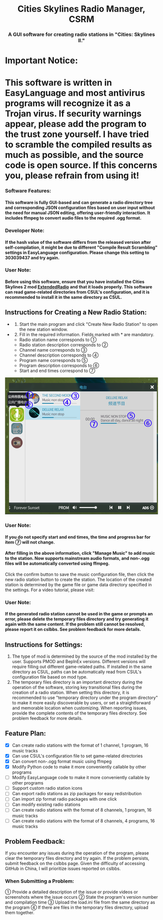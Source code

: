 
<div align="center">

# Cities Skylines Radio Manager, CSRM
### A GUI software for creating radio stations in "Cities: Skylines II."

</div>

# **Important Notice:**
# **This software is written in EasyLanguage and most antivirus programs will recognize it as a Trojan virus. If security warnings appear, please add the program to the trust zone yourself. I have tried to scramble the compiled results as much as possible, and the source code is open source. If this concerns you, please refrain from using it!**

### Software Features:
#### This software is fully GUI-based and can generate a radio directory tree and corresponding JSON configuration files based on user input without the need for manual JSON editing, offering user-friendly interaction. It includes ffmpeg to convert audio files to the required .ogg format.
### Developer Note:
#### If the hash value of the software differs from the released version after self-compilation, it might be due to different "Compile Result Scrambling" settings in EasyLanguage configuration. Please change this setting to 303039437 and try again.
### User Note:
#### Before using this software, ensure that you have installed the Cities Skylines 2 mod [ExtendedRadio](https://www.cslbbs.net/resources/extendedradio.326/) and that it loads properly. This software can read game-related directories from CSUL's configuration, and it is recommended to install it in the same directory as CSUL.
## Instructions for Creating a New Radio Station:
- 1. Start the main program and click "Create New Radio Station" to open the new station window.
- 2. Fill in the required information. Fields marked with * are mandatory.
  - Radio station name corresponds to ①
  - Radio station description corresponds to ②
  - Channel name corresponds to ③
  - Channel description corresponds to ④
  - Program name corresponds to ⑤
  - Program description corresponds to ⑥
  - Start and end times correspond to ⑦

<div align="center">
  
<img src="https://raw.githubusercontent.com/jslxxgyy/CSRM/main/docs/network.png" alt="This is an image">

</div>

### User Note:
#### If you do not specify start and end times, the time and progress bar for item ⑦ will not change.
#### After filling in the above information, click "Manage Music" to add music to the station. Now supports mainstream audio formats, and non-.ogg files will be automatically converted using ffmpeg.
Click the confirm button to save the music configuration file, then click the new radio station button to create the station. The location of the created station is determined by the game file or game data directory specified in the settings. For a video tutorial, please visit:
### User Note:
#### If the generated radio station cannot be used in the game or prompts an error, please delete the temporary files directory and try generating it again with the same content. If the problem still cannot be resolved, please report it on cslbbs. See problem feedback for more details.
## Instructions for Settings:
1. The type of mod is determined by the source of the mod installed by the user. Supports PMOD and BeplnEx versions. Different versions will require filling out different game-related paths. If installed in the same directory as CSUL, paths can be automatically read from CSUL's configuration file based on mod type.
2. The temporary files directory is an important directory during the operation of the software, storing key transitional files during the creation of a radio station. When setting this directory, it is recommended to use "temporary directory under the program directory" to make it more easily discoverable by users, or set a straightforward and memorable location when customizing. When reporting issues, provide the complete contents of the temporary files directory. See problem feedback for more details.
## Feature Plan:
- [x] Can create radio stations with the format of 1 channel, 1 program, 16 music tracks
- [x] Can use CSUL's configuration file to set game-related directories
- [x] Can convert non-.ogg format music using ffmpeg
- [x] Modify Python code to make it more conveniently callable by other programs
- [ ] Modify EasyLanguage code to make it more conveniently callable by other programs
- [ ] Support custom radio station icons
- [ ] Can export radio stations as zip packages for easy redistribution
- [ ] Can import zip format radio packages with one click
- [ ] Can modify existing radio stations
- [ ] Can create radio stations with the format of 8 channels, 1 program, 16 music tracks
- [ ] Can create radio stations with the format of 8 channels, 4 programs, 16 music tracks
## Problem Feedback:
If you encounter any issues during the operation of the program, please clear the temporary files directory and try again. If the problem persists, submit feedback on the cslbbs page. Given the difficulty of accessing GitHub in China, I will prioritize issues reported on cslbbs.
### When Submitting a Problem:
① Provide a detailed description of the issue or provide videos or screenshots where the issue occurs
② State the program's version number and compilation time
③ Upload the load.ini file from the same directory as the program
④ If there are files in the temporary files directory, upload them together.
